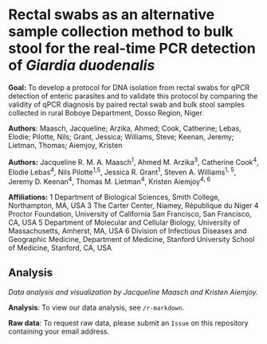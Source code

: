 # Rectal swabs as an alternative sample collection method to bulk stool for the real-time PCR detection of *Giardia duodenalis* 

**Goal:** To develop a protocol for DNA isolation from rectal swabs for qPCR detection of enteric parasites and to 
validate this protocol by comparing the validity of qPCR diagnosis by paired rectal swab and bulk stool samples 
collected in rural Boboye Department, Dosso Region, Niger. 

**Authors**: Maasch, Jacqueline; Arzika, Ahmed; Cook, Catherine; Lebas, Elodie; Pilotte, Nils; Grant, Jessica; Williams, Steve; 
Keenan, Jeremy; Lietman, Thomas; Aiemjoy, Kristen 

**Authors:** Jacqueline R. M. A. Maasch<sup>1</sup>, Ahmed M. Arzika<sup>3</sup>, Catherine Cook<sup>4</sup>, Elodie Lebas<sup>4</sup>, Nils Pilotte<sup>1,5</sup>, Jessica R. Grant<sup>1</sup>, Steven A. Williams<sup>1, 5</sup>, Jeremy D. Keenan<sup>4</sup>, Thomas M. Lietman<sup>4</sup>, Kristen Aiemjoy<sup>4, 6</sup>

**Affiliations:**
1 Department of Biological Sciences, Smith College, Northampton, MA, USA
3 The Carter Center, Niamey, République du Niger
4 Proctor Foundation, University of California San Francisco, San Francisco, CA, USA
5 Department of Molecular and Cellular Biology, University of Massachusetts, Amherst, MA, USA
6 Division of Infectious Diseases and Geographic Medicine, Department of Medicine, Stanford University School of Medicine, Stanford, CA, USA

## Analysis

*Data analysis and visualization by Jacqueline Maasch and Kristen Aiemjoy.*

**Analysis**: To view our data analysis, see ```/r-markdown```.

**Raw data**: To request raw data, please submit an ```Issue``` on this repository containing your email address.
